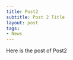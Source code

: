 ```yaml
---
title: Post2
subtitle: Post 2 Title
layout: post
tags:
- News
---
```


<p>Here is the post of Post2</p>
